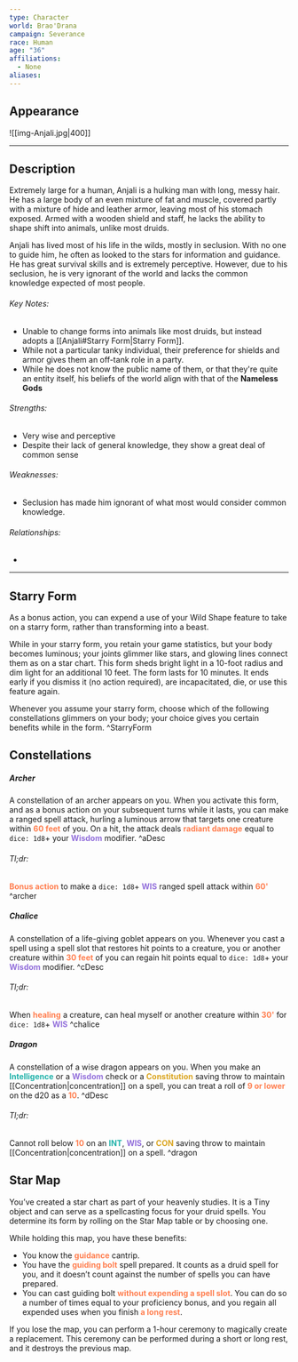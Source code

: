 ```yaml
---
type: Character
world: Brao'Drana
campaign: Severance
race: Human
age: "36"
affiliations:
  - None
aliases:
---
```

## Appearance
![[img-Anjali.jpg|400]] 

---

## Description
Extremely large for a human, Anjali is a hulking man with long, messy hair. He has a large body of an even mixture of fat and muscle, covered partly with a mixture of hide and leather armor, leaving most of his stomach exposed. Armed with a wooden shield and staff, he lacks the ability to shape shift into animals, unlike most druids.

Anjali has lived most of his life in the wilds, mostly in seclusion. With no one to guide him, he often as looked to the stars for information and guidance. He has great survival skills and is extremely perceptive. However, due to his seclusion, he is very ignorant of the world and lacks the common knowledge expected of most people. 

###### Key Notes:
- Unable to change forms into animals like most druids, but instead adopts a [[Anjali#Starry Form|Starry Form]].
- While not a particular tanky individual, their preference for shields and armor gives them an off-tank role in a party.
- While he does not know the public name of them, or that they're quite an entity itself, his beliefs of the world align with that of the **Nameless Gods**

###### Strengths:
- Very wise and perceptive
- Despite their lack of general knowledge, they show a great deal of common sense

###### Weaknesses:
- Seclusion has made him ignorant of what most would consider common knowledge.

###### Relationships:
- 

---

## Starry Form

As a bonus action, you can expend a use of your Wild Shape feature to take on a starry form, rather than transforming into a beast.

While in your starry form, you retain your game statistics, but your body becomes luminous; your joints glimmer like stars, and glowing lines connect them as on a star chart. This form sheds bright light in a 10-foot radius and dim light for an additional 10 feet. The form lasts for 10 minutes. It ends early if you dismiss it (no action required), are incapacitated, die, or use this feature again.

Whenever you assume your starry form, choose which of the following constellations glimmers on your body; your choice gives you certain benefits while in the form.
^StarryForm
## Constellations

##### Archer
A constellation of an archer appears on you. When you activate this form, and as a bonus action on your subsequent turns while it lasts, you can make a ranged spell attack, hurling a luminous arrow that targets one creature within <font color=FF7F50>**60 feet**</font> of you. On a hit, the attack deals <font color=FF7F50>**radiant damage**</font> equal to `dice: 1d8`+ your <font color=9370DB>**Wisdom**</font> modifier. ^aDesc
###### Tl;dr:
<font color=FF7F50>**Bonus action**</font> to make a `dice: 1d8`+ <font color=9370DB>**WIS**</font> ranged spell attack within <font color=FF7F50>**60'**</font>
^archer
##### Chalice
A constellation of a life-giving goblet appears on you. Whenever you cast a spell using a spell slot that restores hit points to a creature, you or another creature within <font color=FF7F50>**30 feet**</font> of you can regain hit points equal to `dice: 1d8`+ your <font color=9370DB>**Wisdom**</font> modifier. ^cDesc
###### Tl;dr:
When <font color=FF7F50>**healing**</font> a creature, can heal myself or another creature within <font color=FF7F50>**30'**</font> for `dice: 1d8`+ <font color=9370DB>**WIS**</font>
^chalice
##### Dragon
A constellation of a wise dragon appears on you. When you make an <font color=20B2AA>**Intelligence**</font> or a <font color=9370DB>**Wisdom**</font> check or a <font color=DAA520>**Constitution**</font> saving throw to maintain [[Concentration|concentration]] on a spell, you can treat a roll of <font color=FF7F50>**9 or lower**</font> on the d20 as a <font color=FF7F50>**10**</font>. ^dDesc
###### Tl;dr:
Cannot roll below <font color=FF7F50>**10**</font> on an <font color=20B2AA>**INT**</font>, <font color=9370DB>**WIS**</font>, or <font color=DAA520>**CON**</font> saving throw to maintain [[Concentration|concentration]] on a spell.
^dragon

## Star Map
You’ve created a star chart as part of your heavenly studies. It is a Tiny object and can serve as a spellcasting focus for your druid spells. You determine its form by rolling on the Star Map table or by choosing one.

While holding this map, you have these benefits:

- You know the <font color=FF7F50>**guidance**</font> cantrip.
- You have the <font color=FF7F50>**guiding bolt**</font> spell prepared. It counts as a druid spell for you, and it doesn’t count against the number of spells you can have prepared.
- You can cast guiding bolt <font color=FF7F50>**without expending a spell slot**</font>. You can do so a number of times equal to your proficiency bonus, and you regain all expended uses when you finish <font color=FF7F50>**a long rest**</font>.

If you lose the map, you can perform a 1-hour ceremony to magically create a replacement. This ceremony can be performed during a short or long rest, and it destroys the previous map.